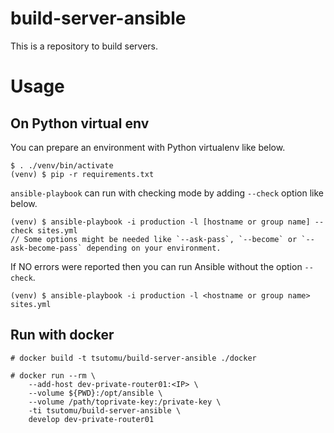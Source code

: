 # build-server-ansible
This is a repository to build servers.

# Usage
## On Python virtual env
You can prepare an environment with Python virtualenv like below.

```
$ . ./venv/bin/activate
(venv) $ pip -r requirements.txt
```

`ansible-playbook` can run with checking mode by adding `--check` option like below.

```
(venv) $ ansible-playbook -i production -l [hostname or group name] --check sites.yml
// Some options might be needed like `--ask-pass`, `--become` or `--ask-become-pass` depending on your environment.
```

If NO errors were reported then you can run Ansible without the option `--check`.

```
(venv) $ ansible-playbook -i production -l <hostname or group name> sites.yml
```

## Run with docker
```
# docker build -t tsutomu/build-server-ansible ./docker
```

```
# docker run --rm \
    --add-host dev-private-router01:<IP> \
    --volume ${PWD}:/opt/ansible \
    --volume /path/toprivate-key:/private-key \
    -ti tsutomu/build-server-ansible \
    develop dev-private-router01
```


